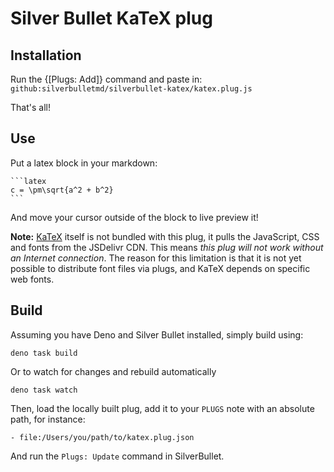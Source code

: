 
# Silver Bullet KaTeX plug

## Installation
Run the {[Plugs: Add]} command and paste in: `github:silverbulletmd/silverbullet-katex/katex.plug.js`

That's all!

## Use

Put a latex block in your markdown:

    ```latex
    c = \pm\sqrt{a^2 + b^2}
    ```

And move your cursor outside of the block to live preview it!

**Note:** [KaTeX](https://katex.org) itself is not bundled with this plug, it pulls the JavaScript, CSS and fonts from the JSDelivr CDN. This means _this plug will not work without an Internet connection_. The reason for this limitation is that it is not yet possible to distribute font files via plugs, and KaTeX depends on specific web fonts.

## Build
Assuming you have Deno and Silver Bullet installed, simply build using:

```shell
deno task build
```

Or to watch for changes and rebuild automatically

```shell
deno task watch
```

Then, load the locally built plug, add it to your `PLUGS` note with an absolute path, for instance:

```
- file:/Users/you/path/to/katex.plug.json
```

And run the `Plugs: Update` command in SilverBullet.